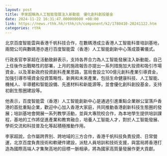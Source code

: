 ```yaml
---
layout: post
title: 李家超稱為人工智能發展注入新動能　優化創科創投基金
date: 2024-11-22 16:31:47.000000000 +08:00
link: https://news.rthk.hk/rthk/ch/component/k2/1780410-20241122.htm
categories: rthk
---
```


北京百度智能雲與香港千帆科技合作，在數碼港成立香港人工智能科普培訓基地，兩間公司與數碼港亦進行百度智能雲（香港）人工智能創新中心落成簽署儀式。

行政長官李家超在活動致辭表示，支持各界合力為人工智能發展注入新動能，自己上任後作出戰略性的部署，上月的施政報告亦提出一系列措施加大投資和吸引市場資金，以及革新政府投資創科產業思路，當局會設立100億元創科產業引導資金，加強引導市場資金投資策略性、新興和未來產業，包括生命健康科技、人工智能、機械人、半導體和智能設備、先進材料和新能源等，並會優化創科創投基金，支持初創生態圈建設等。

他表示，百度智能雲（香港）人工智能創新中心是通過引進重點企業辦公室落戶香港的首批重點企業，歡迎中心加入香港大家庭，共同推動香港創新科技生態圈的發展；培訓基地會開展一系列教學活動，並與大專院校合作，為本地學生提供培訓課程，基地的工作將促進產業和教育融合，培養人工智能人才，對於人工智能發展、學術交流和科技普及化等起積極推動作用。

李家超說，合作屬跨界別、跨地域的三方合作，香港千帆科技負責投資、日常營運，北京百度負責技術和軟硬件建設，派駐人員培訓和技術支援，與當局將香港打造為國際高端人才集聚高地的目標一脈相承，將為國家高質量發展作更大貢獻。
